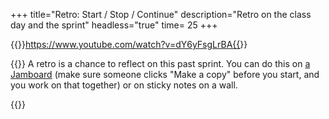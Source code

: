 +++
title="Retro: Start / Stop / Continue"
description="Retro on the class day and the sprint"
headless="true"
time= 25
+++

{{<youtube>}}https://www.youtube.com/watch?v=dY6yFsgLrBA{{</youtube>}}

{{<note title="Retro (20 minutes)" type="activity">}}
A retro is a chance to reflect on this past sprint. You can do this on [a Jamboard](https://jamboard.google.com/d/1u7oF-r7AKtkNu_OIW_K1ai0SNQfT_YuCCsiNo3MOwUc/edit?usp=sharing) (make sure someone clicks "Make a copy" before you start, and you work on that together) or on sticky notes on a wall.

{{</note>}}
